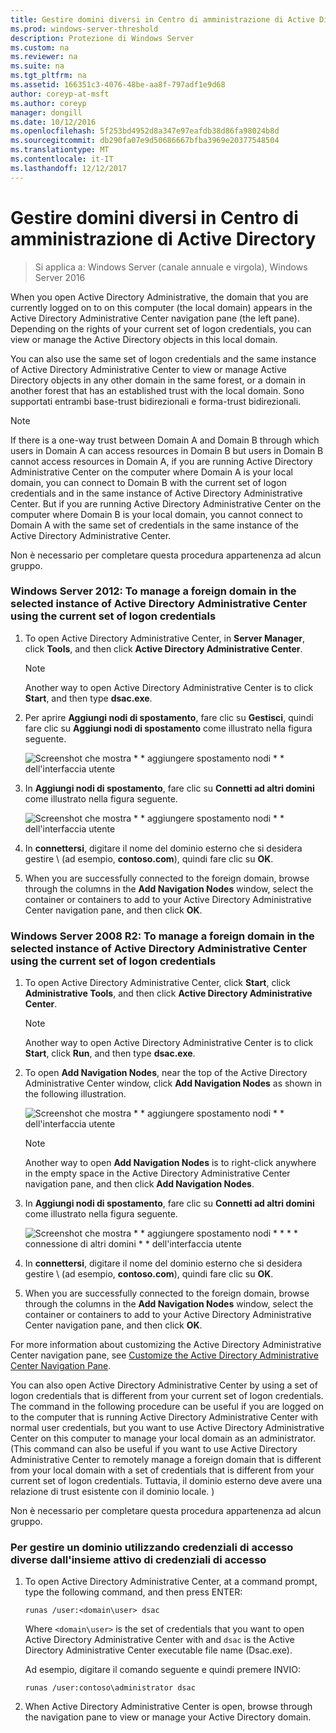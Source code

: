 ```yaml
---
title: Gestire domini diversi in Centro di amministrazione di Active Directory
ms.prod: windows-server-threshold
description: Protezione di Windows Server
ms.custom: na
ms.reviewer: na
ms.suite: na
ms.tgt_pltfrm: na
ms.assetid: 166351c3-4076-48be-aa8f-797adf1e9d68
author: coreyp-at-msft
ms.author: coreyp
manager: dongill
ms.date: 10/12/2016
ms.openlocfilehash: 5f253bd4952d8a347e97eafdb38d86fa98024b8d
ms.sourcegitcommit: db290fa07e9d50686667bfba3969e20377548504
ms.translationtype: MT
ms.contentlocale: it-IT
ms.lasthandoff: 12/12/2017
---
```

# <a name="manage-different-domains-in-active-directory-administrative-center"></a>Gestire domini diversi in Centro di amministrazione di Active Directory

>Si applica a: Windows Server (canale annuale e virgola), Windows Server 2016

  When you open Active Directory Administrative, the domain that you are currently logged on to on this computer \(the local domain\) appears in the Active Directory Administrative Center navigation pane \(the left pane\). Depending on the rights of your current set of logon credentials, you can view or manage the Active Directory objects in this local domain.

 You can also use the same set of logon credentials and the same instance of Active Directory Administrative Center to view or manage Active Directory objects in any other domain in the same forest, or a domain in another forest that has an established trust with the local domain. Sono supportati entrambi base-trust bidirezionali e forma-trust bidirezionali.

> [!NOTE]
>  If there is a one\-way trust between Domain A and Domain B through which users in Domain A can access resources in Domain B but users in Domain B cannot access resources in Domain A, if you are running Active Directory Administrative Center on the computer where Domain A is your local domain, you can connect to Domain B with the current set of logon credentials and in the same instance of Active Directory Administrative Center. But if you are running Active Directory Administrative Center on the computer where Domain B is your local domain, you cannot connect to Domain A with the same set of credentials in the same instance of the Active Directory Administrative Center.

 Non è necessario per completare questa procedura appartenenza ad alcun gruppo.

### <a name="windows-server-2012-to-manage-a-foreign-domain-in-the-selected-instance-of-active-directory-administrative-center-using-the-current-set-of-logon-credentials"></a>Windows Server 2012: To manage a foreign domain in the selected instance of Active Directory Administrative Center using the current set of logon credentials

1.  To open Active Directory Administrative Center, in **Server Manager**, click **Tools**, and then click **Active Directory Administrative Center**.

    > [!NOTE]
    >  Another way to open Active Directory Administrative Center is to click **Start**, and then type **dsac.exe**.

2.  Per aprire **Aggiungi nodi di spostamento**, fare clic su **Gestisci**, quindi fare clic su **Aggiungi nodi di spostamento** come illustrato nella figura seguente.

     ![Screenshot che mostra * * aggiungere spostamento nodi * * dell'interfaccia utente](media/ADDS_ADACAddNavNode.gif)

3.  In **Aggiungi nodi di spostamento**, fare clic su **Connetti ad altri domini** come illustrato nella figura seguente.

     ![Screenshot che mostra * * aggiungere spostamento nodi * * dell'interfaccia utente](media/ADDS_ADACConnectToDomain.gif)

4.  In **connettersi**, digitare il nome del dominio esterno che si desidera gestire \ (ad esempio, **contoso.com**\), quindi fare clic su **OK**.

5.  When you are successfully connected to the foreign domain, browse through the columns in the **Add Navigation Nodes** window, select the container or containers to add to your Active Directory Administrative Center navigation pane, and then click **OK**.

### <a name="windows-server-2008-r2-to-manage-a-foreign-domain-in-the-selected-instance-of-active-directory-administrative-center-using-the-current-set-of-logon-credentials"></a>Windows Server 2008 R2: To manage a foreign domain in the selected instance of Active Directory Administrative Center using the current set of logon credentials

1.  To open Active Directory Administrative Center, click **Start**, click **Administrative Tools**, and then click **Active Directory Administrative Center**.

    > [!NOTE]
    >  Another way to open Active Directory Administrative Center is to click **Start**, click **Run**, and then type **dsac.exe**.

2.  To open **Add Navigation Nodes**, near the top of the Active Directory Administrative Center window, click **Add Navigation Nodes** as shown in the following illustration.

     ![Screenshot che mostra * * aggiungere spostamento nodi * * dell'interfaccia utente](media/click_add_nav_nodes.gif)

    > [!NOTE]
    >  Another way to open **Add Navigation Nodes** is to right\-click anywhere in the empty space in the Active Directory Administrative Center navigation pane, and then click **Add Navigation Nodes**.

3.  In **Aggiungi nodi di spostamento**, fare clic su **Connetti ad altri domini** come illustrato nella figura seguente.

     ![Screenshot che mostra * * aggiungere spostamento nodi * * * * connessione di altri domini * * dell'interfaccia utente](media/add_nav_nodes.gif)

4.  In **connettersi**, digitare il nome del dominio esterno che si desidera gestire \ (ad esempio, **contoso.com**\), quindi fare clic su **OK**.

5.  When you are successfully connected to the foreign domain, browse through the columns in the **Add Navigation Nodes** window, select the container or containers to add to your Active Directory Administrative Center navigation pane, and then click **OK**.

 For more information about customizing the Active Directory Administrative Center navigation pane, see [Customize the Active Directory Administrative Center Navigation Pane](customize-the-active-directory-administrative-center-navigation-pane.md).

 You can also open Active Directory Administrative Center by using a set of logon credentials that is different from your current set of logon credentials. The command in the following procedure can be useful if you are logged on to the computer that is running Active Directory Administrative Center with normal user credentials, but you want to use Active Directory Administrative Center on this computer to manage your local domain as an administrator. \(This command can also be useful if you want to use Active Directory Administrative Center to remotely manage a foreign domain that is different from your local domain with a set of credentials that is different from your current set of logon credentials. Tuttavia, il dominio esterno deve avere una relazione di trust esistente con il dominio locale. \)

 Non è necessario per completare questa procedura appartenenza ad alcun gruppo.

### <a name="to-manage-a-domain-using-logon-credentials-that-are-different-from-the-current-set-of-logon-credentials"></a>Per gestire un dominio utilizzando credenziali di accesso diverse dall'insieme attivo di credenziali di accesso

1.  To open Active Directory Administrative Center, at a command prompt, type the following command, and then press ENTER:

     `runas /user:<domain\user> dsac`

     Where `<domain\user>` is the set of credentials that you want to open Active Directory Administrative Center with and `dsac` is the Active Directory Administrative Center executable file name \(Dsac.exe\).

     Ad esempio, digitare il comando seguente e quindi premere INVIO:

     `runas /user:contoso\administrator dsac`

2.  When Active Directory Administrative Center is open, browse through the navigation pane to view or manage your Active Directory domain.

  

